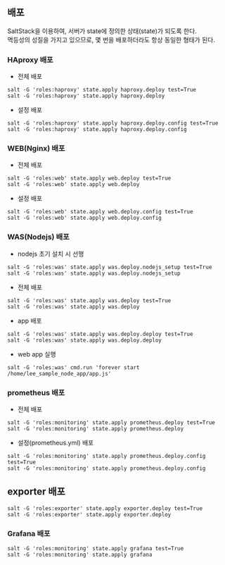 ## 배포
SaltStack을 이용하여, 서버가 state에 정의한 상태(state)가 되도록 한다.<br>
멱등성의 성질을 가지고 있으므로, 몇 번을 배포하더라도 항상 동일한 형태가 된다.

### HAproxy 배포
- 전체 배포
```
salt -G 'roles:haproxy' state.apply haproxy.deploy test=True
salt -G 'roles:haproxy' state.apply haproxy.deploy 
```

- 설정 배포
```
salt -G 'roles:haproxy' state.apply haproxy.deploy.config test=True
salt -G 'roles:haproxy' state.apply haproxy.deploy.config
```

### WEB(Nginx) 배포
- 전체 배포
```
salt -G 'roles:web' state.apply web.deploy test=True
salt -G 'roles:web' state.apply web.deploy 
```

- 설정 배포
```
salt -G 'roles:web' state.apply web.deploy.config test=True
salt -G 'roles:web' state.apply web.deploy.config
```

### WAS(Nodejs) 배포

- nodejs 초기 설치 시 선행
```
salt -G 'roles:was' state.apply was.deploy.nodejs_setup test=True
salt -G 'roles:was' state.apply was.deploy.nodejs_setup 
```
- 전체 배포
```
salt -G 'roles:was' state.apply was.deploy test=True
salt -G 'roles:was' state.apply was.deploy 
```
- app 배포
```
salt -G 'roles:was' state.apply was.deploy.deploy test=True
salt -G 'roles:was' state.apply was.deploy.deploy
```
- web app 실행
```
salt -G 'roles:was' cmd.run 'forever start /home/lee_sample_node_app/app.js'
```

### prometheus 배포
- 전체 배포
```
salt -G 'roles:monitoring' state.apply prometheus.deploy test=True
salt -G 'roles:monitoring' state.apply prometheus.deploy
```

- 설정(prometheus.yml) 배포
```
salt -G 'roles:monitoring' state.apply prometheus.deploy.config test=True
salt -G 'roles:monitoring' state.apply prometheus.deploy.config
```

## exporter 배포
```
salt -G 'roles:exporter' state.apply exporter.deploy test=True
salt -G 'roles:exporter' state.apply exporter.deploy
```

### Grafana 배포
```
salt -G 'roles:monitoring' state.apply grafana test=True
salt -G 'roles:monitoring' state.apply grafana
```